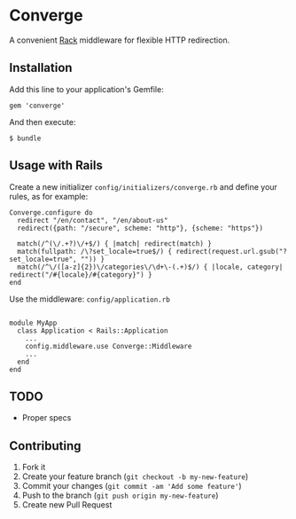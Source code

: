 # Converge

A convenient [Rack](http://rack.github.io/) middleware for flexible HTTP redirection.

## Installation

Add this line to your application's Gemfile:

    gem 'converge'

And then execute:

    $ bundle

## Usage with Rails

Create a new initializer `config/initializers/converge.rb` and define your rules, as for example:

```
Converge.configure do
  redirect "/en/contact", "/en/about-us"
  redirect({path: "/secure", scheme: "http"}, {scheme: "https"})

  match(/^(\/.+?)\/+$/) { |match| redirect(match) }
  match(fullpath: /\?set_locale=true$/) { redirect(request.url.gsub("?set_locale=true", "")) }
  match(/^\/([a-z]{2})\/categories\/\d+\-(.+)$/) { |locale, category| redirect("/#{locale}/#{category}") }
end
```

Use the middleware: `config/application.rb`

```

module MyApp
  class Application < Rails::Application
    ...    
    config.middleware.use Converge::Middleware
    ...    
  end
end

```

## TODO

* Proper specs

## Contributing

1. Fork it
2. Create your feature branch (`git checkout -b my-new-feature`)
3. Commit your changes (`git commit -am 'Add some feature'`)
4. Push to the branch (`git push origin my-new-feature`)
5. Create new Pull Request
